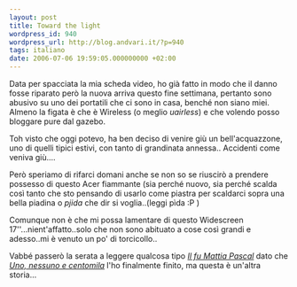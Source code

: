 ```yaml
---
layout: post
title: Toward the light
wordpress_id: 940
wordpress_url: http://blog.andvari.it/?p=940
tags: italiano
date: 2006-07-06 19:59:05.000000000 +02:00
---
```

Data per spacciata la mia scheda video, ho già fatto in modo che il danno fosse riparato però la nuova arriva questo fine settimana, pertanto sono abusivo su uno dei portatili che ci sono in casa, benché non siano miei. Almeno la figata è che è Wireless (o meglio <em>uairless</em>) e che volendo posso bloggare pure dal gazebo.

Toh visto che oggi potevo, ha ben deciso di venire giù un bell'acquazzone, uno di quelli tipici estivi, con tanto di grandinata annessa.. Accidenti come veniva giù....

Però speriamo di rifarci domani anche se non so se riuscirò a prendere possesso di questo Acer fiammante (sia perché nuovo, sia perché scalda così tanto che sto pensando di usarlo come piastra per scaldarci sopra una bella piadina o <em>pjida</em> che dir si voglia..(leggi pìda :P )

Comunque non è che mi possa lamentare di questo Widescreen 17''...nient'affatto..solo che non sono abituato a cose così grandi e adesso..mi è venuto un po' di torcicollo..

Vabbé passerò la serata a leggere qualcosa tipo <a style="font-style: italic;" href="http://it.wikipedia.org/wiki/Il_fu_Mattia_Pascal" target="_blank">Il fu Mattia Pascal</a><span style="font-style: italic;"> </span>dato che <a href="http://it.wikipedia.org/wiki/Uno,_nessuno_e_centomila" target="_blank"><span style="font-style: italic;">Uno, nessuno e centomila</span></a> l'ho finalmente finito, ma questa è un'altra storia...
